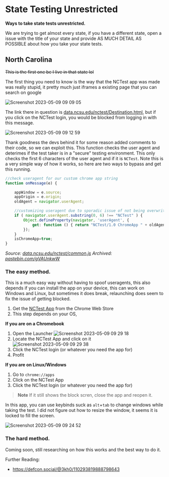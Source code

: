 # State Testing Unrestricted
**Ways to take state tests unrestricted.**

We are trying to get almost every state, if you have a different state, open a issue with the title of your state and provide AS MUCH DETAIL AS POSSIBLE about how you take your state tests.

## North Carolina
~~This is the first one bc I live in that state lol~~

The first thing you need to know is the way that the NCTest app was made was really stupid, it pretty much just iframes a existing page that you can search on google

![Screenshot 2023-05-09 09 09 05](https://github.com/3kh0/state-test/assets/58097612/010fe95c-5fdf-4d24-86ec-55592810fe9e)

The link there in question is [data.ncsu.edu/nctest/Destination.html](https://data.ncsu.edu/nctest/Destination.html), but if you click on the NCTest login, you would be blocked from logging in with this message.

![Screenshot 2023-05-09 09 12 59](https://github.com/3kh0/state-test/assets/58097612/dd341dc1-1d2d-4ab4-bbd1-f216d3858f8a)

Thank goodness the devs behind it for some reason added comments to their code, so we can exploit this. This function checks the user agent and deterimes if the test taker is in a "secure" testing environment. This only checks the first 6 characters of the user agent and if it is `NCTest`. Note this is a very simple way of how it works, so here are two ways to bypass and get this running.

```js
//check useragent for our custom chrome app string
function onMessage(e) {

    appWindow = e.source;
    appOrigin = e.origin;
    oldAgent = navigator.userAgent;

    //customizing useragent due to sporadic issue of not being overwritten in chrome app
    if ( navigator.userAgent.substring(0, 6) !== "NCTest" ) {
        Object.defineProperty(navigator, 'userAgent', {
            get: function () { return "NCTest/1.0 ChromeApp " + oldAgent; }
        });
    }
    isChromeApp=true;
}
```
*Source: [data.ncsu.edu/nctest/common.js](https://data.ncsu.edu/nctest/common.js) Archived: [pastebin.com/gVAUnkwW](https://pastebin.com/gVAUnkwW)*

### The easy method.

This is a much easy way without having to spoof useragents, this also depends if you can install the app on your device, this can work on Windows and Linux, but sometimes it does break, relaunching does seem to fix the issue of getting blocked.

1. Get the [NCTest App](https://chrome.google.com/webstore/detail/nctest/gekbonallhcfalincpgmjcipmjehfhlh/) from the Chrome Web Store
2. This step depends on your OS,

**If you are on a Chromebook**
1. Open the Launcher ![Screenshot 2023-05-09 09 29 18](https://github.com/3kh0/state-test/assets/58097612/31a98908-a306-474e-99b1-5ebf2d2d7bbd)
2. Locate the NCTest App and click on it
![Screenshot 2023-05-09 09 29 38](https://github.com/3kh0/state-test/assets/58097612/493073f5-373d-4a8e-854f-6efe8f056add)
3. Click the NCTest login (or whatever you need the app for)
4. Profit

**If you are on Linux/Windows**
1. Go to `chrome://apps`
2. Click on the NCTest App
3. Click the NCTest login (or whatever you need the app for)

> **Note**
> If it still shows the block scren, close the app and reopen it.

In this app, you can use keybinds suck as `alt`+`tab` to change windows while taking the test. I did not figure out how to resize the window, it seems it is locked to fill the screen.

![Screenshot 2023-05-09 09 24 52](https://github.com/3kh0/state-test/assets/58097612/6709e882-dba4-4924-ac34-8f3e57fd2737)

### The hard method.

Coming soon, still researching on how this works and the best way to do it.

Further Reading:
- https://defcon.social/@3kh0/110293819888798643
